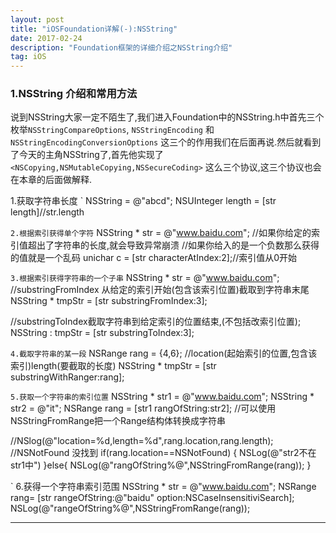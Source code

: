 ```yaml
---
layout: post
title: "iOSFoundation详解(-):NSString"
date: 2017-02-24 
description: "Foundation框架的详细介绍之NSString介绍"
tag: iOS 
---   
```


### 1.NSString 介绍和常用方法

说到NSString大家一定不陌生了,我们进入Foundation中的NSString.h中首先三个枚举` NSStringCompareOptions `, ` NSStringEncoding ` 和 ` NSStringEncodingConversionOptions ` 这三个的作用我们在后面再说.然后就看到了今天的主角NSString了,首先他实现了` <NSCopying,NSMutableCopying,NSSecureCoding> ` 这么三个协议,这三个协议也会在本章的后面做解释.

1.获取字符串长度
` 
NSString = @"abcd"; 
NSUInteger length = [str length]//str.length

`
2.根据索引获得单个字符
`
NSString * str = @"www.baidu.com";
//如果你给定的索引值超出了字符串的长度,就会导致异常崩溃
//如果你给入的是一个负数那么获得的值就是一个乱码
unichar c = [str characterAtIndex:2];//索引值从0开始

`
3.根据索引获得字符串的一个子串
`
NSString * str = @"www.baidu.com";
//substringFromIndex 从给定的索引开始(包含该索引位置)截取到字符串末尾
NSString * tmpStr = [str substringFromIndex:3];

//substringToIndex截取字符串到给定索引的位置结束,(不包括改索引位置);
NSString : tmpStr = [str substringToIndex:3];

`
4.截取字符串的某一段
`
NSRange rang = {4,6};
//location(起始索引的位置,包含该索引)length(要截取的长度)
NSString * tmpStr = [str substringWithRanger:rang];

`
5.获取一个字符串的索引位置
`
NSString * str1 = @"www.baidu.com";
NSString * str2 = @"it";
NSRange rang = [str1 rangOfString:str2];
//可以使用NSStringFromRange把一个Range结构体转换成字符串

//NSlog(@"location=%d,length=%d",rang.location,rang.length);
//NSNotFound 没找到
if(rang.location==NSNotFound)
{
	NSLog(@"str2不在 str1中")
}else{
	NSLog(@"rangOfString%@",NSStringFromRange(rang));
}

`
6.获得一个字符串索引范围
NSString * str = @"www.baidu.com";
NSRange rang= [str rangeOfString:@"baidu" option:NSCaseInsensitiviSearch];
NSLog(@"rangeOfString%@",NSStringFromRange(rang));

------
















































































































